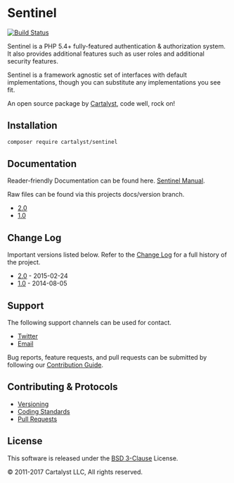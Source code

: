 # Sentinel

[![Build Status](https://travis-ci.org/cartalyst/sentinel.svg?branch=2.0)](https://travis-ci.org/cartalyst/sentinel)

Sentinel is a PHP 5.4+ fully-featured authentication & authorization system. It also provides additional features such as user roles and additional security features.

Sentinel is a framework agnostic set of interfaces with default implementations, though you can substitute any implementations you see fit.

An open source package by [Cartalyst](https://cartalyst.com), code well, rock on!

## Installation

```sh
composer require cartalyst/sentinel
```

## Documentation

Reader-friendly Documentation can be found here. [Sentinel Manual](https://cartalyst.com/manual/sentinel/2.0).

Raw files can be found via this projects docs/version branch.

- [2.0](https://github.com/cartalyst/sentinel/tree/docs/2.0)
- [1.0](https://github.com/cartalyst/sentinel/tree/docs/1.0)

## Change Log

Important versions listed below. Refer to the [Change Log](CHANGELOG.md) for a full history of the project.

- [2.0](CHANGELOG.md) - 2015-02-24
- [1.0](CHANGELOG.md) - 2014-08-05

## Support

The following support channels can be used for contact.

- [Twitter](https://twitter.com/cartalyst)
- [Email](mailto:help@cartalyst.com)

Bug reports, feature requests, and pull requests can be submitted by following our [Contribution Guide](CONTRIBUTING.md).

## Contributing & Protocols

- [Versioning](CONTRIBUTING.md#versioning)
- [Coding Standards](CONTRIBUTING.md#coding-standards)
- [Pull Requests](CONTRIBUTING.md#pull-requests)

## License

This software is released under the [BSD 3-Clause](LICENSE) License.

© 2011-2017 Cartalyst LLC, All rights reserved.
